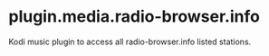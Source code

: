 # plugin.media.radio-browser.info

Kodi music plugin to access all radio-browser.info listed stations.
